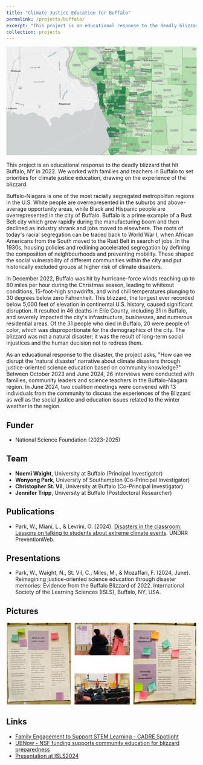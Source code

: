 ```yaml
---
title: "Climate Justice Education for Buffalo"
permalink: /projects/buffalo/
excerpt: "This project is an educational response to the deadly blizzard that hit Buffalo, NY in 2022. We are working with families and teachers in Buffalo to set priorities for climate justice education, drawing on the experience of the blizzard. <br/><br/><img src='/images/buffalo.jpg' width='400'>"
collection: projects
---
```


<img src='/images/buffalo.jpg'>

This project is an educational response to the deadly blizzard that hit Buffalo, NY in 2022. We worked with families and teachers in Buffalo to set priorities for climate justice education, drawing on the experience of the blizzard. <br/>

Buffalo-Niagara is one of the most racially segregated metropolitan regions in the U.S. White people are overrepresented in the suburbs and above-average opportunity areas, while Black and Hispanic people are overrepresented in the city of Buffalo. Buffalo is a prime example of a Rust Belt city which grew rapidly during the manufacturing boom and then declined as industry shrank and jobs moved to elsewhere. The roots of today's racial segregation can be traced back to World War I, when African Americans from the South moved to the Rust Belt in search of jobs. In the 1930s, housing policies and redlining accelerated segregation by defining the composition of neighbourhoods and preventing mobility. These shaped the social vulnerability of different communities within the city and put historically excluded groups at higher risk of climate disasters. <br/>

In December 2022, Buffalo was hit by hurricane-force winds reaching up to 80 miles per hour during the Christmas season, leading to whiteout conditions, 15-foot-high snowdrifts, and wind chill temperatures plunging to 30 degrees below zero Fahrenheit. This blizzard, the longest ever recorded below 5,000 feet of elevation in continental U.S. history, caused significant disruption. It resulted in 46 deaths in Erie County, including 31 in Buffalo, and severely impacted the city's infrastructure, businesses, and numerous residential areas. Of the 31 people who died in Buffalo, 20 were people of color, which was disproportionate for the demographics of the city. The blizzard was not a natural disaster; it was the result of long-term social injustices and the human decision not to redress them. <br/>

As an educational response to the disaster, the project asks, "How can we disrupt the 'natural disaster' narrative about climate disasters through justice-oriented science education based on community knowledge?" Between October 2023 and June 2024, 26 interviews were conducted with families, community leaders and science teachers in the Buffalo-Niagara region. In June 2024, two coalition meetings were convened with 13 individuals from the community to discuss the experiences of the Blizzard as well as the social justice and education issues related to the winter weather in the region. <br/>

## Funder
* National Science Foundation (2023-2025)

## Team
* **Noemi Waight**, University at Buffalo (Principal Investigator) <br/>
* **Wonyong Park**, University of Southampton (Co-Principal Investigator) <br/>
* **Christopher St. Vil**, University at Buffalo (Co-Principal Investigator) <br/>
* **Jennifer Tripp**, University at Buffalo (Postdoctoral Researcher) <br/>

## Publications
- Park, W., Miani, L., & Levrini, O. (2024). [Disasters in the classroom: Lessons on talking to students about extreme climate events](https://www.preventionweb.net/drr-community-voices/disasters-classroom-lessons-talking-students-about-extreme-climate-events). UNDRR PreventionWeb.

## Presentations
* Park, W., Waight, N., St. Vil, C., Miles, M., & Mozaffari, F. (2024, June). Reimagining justice-oriented science education through disaster memories: Evidence from the Buffalo Blizzard of 2022. International Society of the Learning Sciences (ISLS), Buffalo, NY, USA.

## Pictures
<img src='/images/buffcoalition.png'>

## Links
* [Family Engagement to Support STEM Learning - CADRE Spotlight](https://cadrek12.org/spotlight/family-engagement-stem-learning#waight)
* [UBNow - NSF funding supports community education for blizzard preparedness](https://www.buffalo.edu/ubnow/stories/2024/10/waight-nsf-funding-blizzard.html?utm_source=sfmc&utm_medium=email&utm_campaign=uc_ubnow&utm_content=employee_101524)
* [Presentation at ISLS2024](/files/isls2024.pdf)
